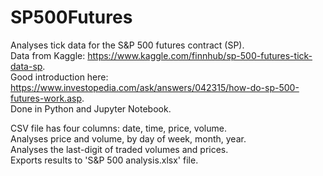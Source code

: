 # SP500Futures
Analyses tick data for the  S&amp;P 500 futures contract (SP). \
Data from Kaggle: https://www.kaggle.com/finnhub/sp-500-futures-tick-data-sp. \
Good introduction here: https://www.investopedia.com/ask/answers/042315/how-do-sp-500-futures-work.asp. \
Done in Python and Jupyter Notebook.

CSV file has four columns: date, time, price, volume. \
Analyses price and volume, by day of week, month, year. \
Analyses the last-digit of traded volumes and prices. \
Exports results to 'S&P 500 analysis.xlsx' file.
